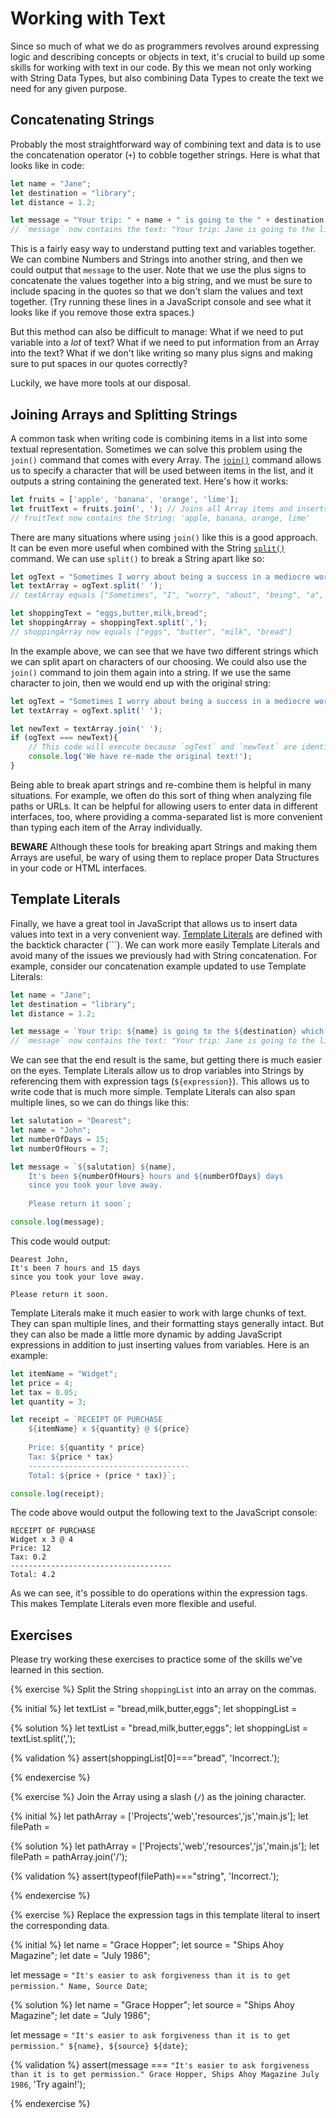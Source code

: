 # Working with Text

Since so much of what we do as programmers revolves around expressing logic and describing concepts or objects in text, it's crucial to build up some skills for working with text in our code. By this we mean not only working with String Data Types, but also combining Data Types to create the text we need for any given purpose.

## Concatenating Strings
Probably the most straightforward way of combining text and data is to use the concatenation operator (`+`) to cobble together strings. Here is what that looks like in code:

```js
let name = "Jane";
let destination = "library";
let distance = 1.2;

let message = "Your trip: " + name + " is going to the " + destination + " which is " + distance + "miles away.";
// `message` now contains the text: "Your trip: Jane is going to the library which is 1.2 miles away.";
```
This is a fairly easy way to understand putting text and variables together. We can combine Numbers and Strings into another string, and then we could output that `message` to the user. Note that we use the plus signs to concatenate the values together into a big string, and we must be sure to include spacing in the quotes so that we don't slam the values and text together. (Try running these lines in a JavaScript console and see what it looks like if you remove those extra spaces.)

But this method can also be difficult to manage: What if we need to put variable into a _lot_ of text? What if we need to put information from an Array into the text? What if we don't like writing so many plus signs and making sure to put spaces in our quotes correctly?

Luckily, we have more tools at our disposal.

## Joining Arrays and Splitting Strings
A common task when writing code is combining items in a list into some textual representation. Sometimes we can solve this problem using the `join()` command that comes with every Array. The [`join()`](https://developer.mozilla.org/en-US/docs/Web/JavaScript/Reference/Global_Objects/Array/join) command allows us to specify a character that will be used between items in the list, and it outputs a string containing the generated text. Here's how it works:

```js
let fruits = ['apple', 'banana', 'orange', 'lime'];
let fruitText = fruits.join(', '); // Joins all Array items and inserts a ', ' between them.
// fruitText now contains the String: 'apple, banana, orange, lime'
```
There are many situations where using `join()` like this is a good approach. It can be even more useful when combined with the String [`split()`](https://developer.mozilla.org/en-US/docs/Web/JavaScript/Reference/Global_Objects/String/split) command. We can use `split()` to break a String apart like so:

```js
let ogText = "Sometimes I worry about being a success in a mediocre world." // Quote is courtesy Lily Tomlin!
let textArray = ogText.split(' ');
// textArray equals ["Sometimes", "I", "worry", "about", "being", "a", "success", "in", "a", "mediocre", "world."]

let shoppingText = "eggs,butter,milk,bread";
let shoppingArray = shoppingText.split(',');
// shoppingArray now equals ["eggs", "butter", "milk", "bread"]
```
In the example above, we can see that we have two different strings which we can split apart on characters of our choosing. We could also use the `join()` command to join them again into a string. If we use the same character to join, then we would end up with the original string:

```js
let ogText = "Sometimes I worry about being a success in a mediocre world." // Quote is courtesy Lily Tomlin!
let textArray = ogText.split(' ');

let newText = textArray.join(' ');
if (ogText === newText){
    // This code will execute because `ogText` and `newText` are identical.
    console.log('We have re-made the original text!');
}
```
Being able to break apart strings and re-combine them is helpful in many situations. For example, we often do this sort of thing when analyzing file paths or URLs. It can be helpful for allowing users to enter data in different interfaces, too, where providing a comma-separated list is more convenient than typing each item of the Array individually.

**BEWARE** Although these tools for breaking apart Strings and making them Arrays are useful, be wary of using them to replace proper Data Structures in your code or HTML interfaces.

## Template Literals
Finally, we have a great tool in JavaScript that allows us to insert data values into text in a very convenient way. [Template Literals](https://developer.mozilla.org/en-US/docs/Web/JavaScript/Reference/Template_literals) are defined with the backtick character (```). We can work more easily Template Literals and avoid many of the issues we previously had with String concatenation. For example, consider our concatenation example updated to use Template Literals:

```js
let name = "Jane";
let destination = "library";
let distance = 1.2;

let message = `Your trip: ${name} is going to the ${destination} which is ${distance} miles away.`;
// `message` now contains the text: "Your trip: Jane is going to the library which is 1.2 miles away.";
```
We can see that the end result is the same, but getting there is much easier on the eyes. Template Literals allow us to drop variables into Strings by referencing them with expression tags (`${expression}`). This allows us to write code that is much more simple. Template Literals can also span multiple lines, so we can do things like this:

```js
let salutation = "Dearest";
let name = "John";
let numberOfDays = 15;
let numberOfHours = 7;

let message = `${salutation} ${name},
    It's been ${numberOfHours} hours and ${numberOfDays} days
    since you took your love away.
    
    Please return it soon`;

console.log(message);
```
This code would output:

```
Dearest John,
It's been 7 hours and 15 days
since you took your love away.

Please return it soon.
```

Template Literals make it much easier to work with large chunks of text. They can span multiple lines, and their formatting stays generally intact. But they can also be made a little more dynamic by adding JavaScript expressions in addition to just inserting values from variables. Here is an example:

```js
let itemName = "Widget";
let price = 4;
let tax = 0.05;
let quantity = 3;

let receipt = `RECEIPT OF PURCHASE
    ${itemName} x ${quantity} @ ${price}
    
    Price: ${quantity * price}
    Tax: ${price * tax}
    ------------------------------------
    Total: ${price + (price * tax)}`;

console.log(receipt);
```
The code above would output the following text to the JavaScript console:

```
RECEIPT OF PURCHASE
Widget x 3 @ 4
Price: 12
Tax: 0.2
------------------------------------
Total: 4.2
```
As we can see, it's possible to do operations within the expression tags. This makes Template Literals even more flexible and useful.
    

## Exercises
Please try working these exercises to practice some of the skills we've learned in this section.


{% exercise %}
Split the String `shoppingList` into an array on the commas.

{% initial %}
let textList = "bread,milk,butter,eggs";
let shoppingList = 

{% solution %}
let textList = "bread,milk,butter,eggs";
let shoppingList = textList.split(',');

{% validation %}
assert(shoppingList[0]==="bread", 'Incorrect.');

{% endexercise %}

{% exercise %}
Join the Array using a slash (`/`) as the joining character.

{% initial %}
let pathArray = ['Projects','web','resources','js','main.js'];
let filePath = 

{% solution %}
let pathArray = ['Projects','web','resources','js','main.js'];
let filePath = pathArray.join('/');

{% validation %}
assert(typeof(filePath)==="string", 'Incorrect.');

{% endexercise %}

{% exercise %}
Replace the expression tags in this template literal to insert the corresponding data.

{% initial %}
let name = "Grace Hopper";
let source = "Ships Ahoy Magazine";
let date = "July 1986";

let message = `"It's easier to ask forgiveness than it is to get permission."
    Name, Source
    Date`;

{% solution %}
let name = "Grace Hopper";
let source = "Ships Ahoy Magazine";
let date = "July 1986";

let message = `"It's easier to ask forgiveness than it is to get permission."
    ${name}, ${source}
    ${date}`;

{% validation %}
assert(message === `"It's easier to ask forgiveness than it is to get permission."
Grace Hopper, Ships Ahoy Magazine
July 1986`, 'Try again!');

{% endexercise %}

